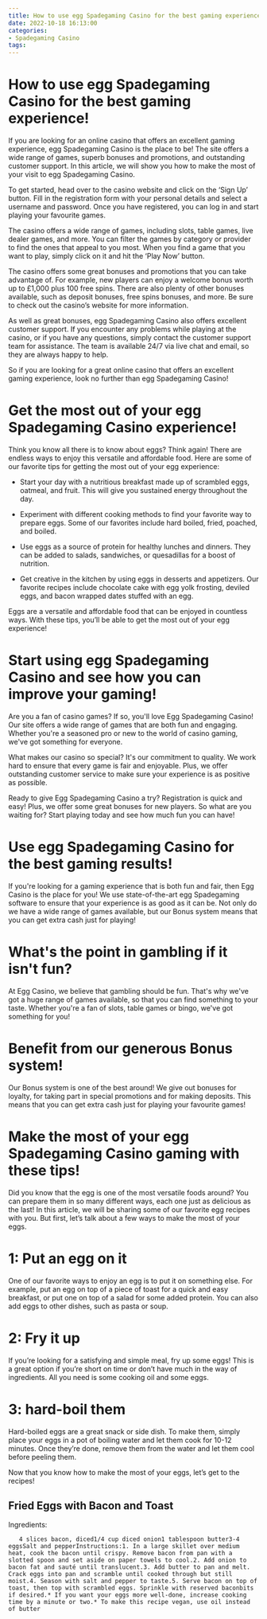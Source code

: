 ```yaml
---
title: How to use egg Spadegaming Casino for the best gaming experience!
date: 2022-10-18 16:13:00
categories:
- Spadegaming Casino
tags:
---
```



#  How to use egg Spadegaming Casino for the best gaming experience!

If you are looking for an online casino that offers an excellent gaming experience, egg Spadegaming Casino is the place to be! The site offers a wide range of games, superb bonuses and promotions, and outstanding customer support. In this article, we will show you how to make the most of your visit to egg Spadegaming Casino.

To get started, head over to the casino website and click on the ‘Sign Up’ button. Fill in the registration form with your personal details and select a username and password. Once you have registered, you can log in and start playing your favourite games.

The casino offers a wide range of games, including slots, table games, live dealer games, and more. You can filter the games by category or provider to find the ones that appeal to you most. When you find a game that you want to play, simply click on it and hit the ‘Play Now’ button.

The casino offers some great bonuses and promotions that you can take advantage of. For example, new players can enjoy a welcome bonus worth up to £1,000 plus 100 free spins. There are also plenty of other bonuses available, such as deposit bonuses, free spins bonuses, and more. Be sure to check out the casino’s website for more information.

As well as great bonuses, egg Spadegaming Casino also offers excellent customer support. If you encounter any problems while playing at the casino, or if you have any questions, simply contact the customer support team for assistance. The team is available 24/7 via live chat and email, so they are always happy to help.

So if you are looking for a great online casino that offers an excellent gaming experience, look no further than egg Spadegaming Casino!

#  Get the most out of your egg Spadegaming Casino experience!

Think you know all there is to know about eggs? Think again! There are endless ways to enjoy this versatile and affordable food. Here are some of our favorite tips for getting the most out of your egg experience:

* Start your day with a nutritious breakfast made up of scrambled eggs, oatmeal, and fruit. This will give you sustained energy throughout the day.

* Experiment with different cooking methods to find your favorite way to prepare eggs. Some of our favorites include hard boiled, fried, poached, and boiled.

* Use eggs as a source of protein for healthy lunches and dinners. They can be added to salads, sandwiches, or quesadillas for a boost of nutrition.

* Get creative in the kitchen by using eggs in desserts and appetizers. Our favorite recipes include chocolate cake with egg yolk frosting, deviled eggs, and bacon wrapped dates stuffed with an egg.

Eggs are a versatile and affordable food that can be enjoyed in countless ways. With these tips, you’ll be able to get the most out of your egg experience!

#  Start using egg Spadegaming Casino and see how you can improve your gaming!

Are you a fan of casino games? If so, you'll love Egg Spadegaming Casino! Our site offers a wide range of games that are both fun and engaging. Whether you're a seasoned pro or new to the world of casino gaming, we've got something for everyone.

What makes our casino so special? It's our commitment to quality. We work hard to ensure that every game is fair and enjoyable. Plus, we offer outstanding customer service to make sure your experience is as positive as possible.

Ready to give Egg Spadegaming Casino a try? Registration is quick and easy! Plus, we offer some great bonuses for new players. So what are you waiting for? Start playing today and see how much fun you can have!

#  Use egg Spadegaming Casino for the best gaming results!

If you're looking for a gaming experience that is both fun and fair, then Egg Casino is the place for you! We use state-of-the-art egg Spadegaming software to ensure that your experience is as good as it can be. Not only do we have a wide range of games available, but our Bonus system means that you can get extra cash just for playing!

# What's the point in gambling if it isn't fun?

At Egg Casino, we believe that gambling should be fun. That's why we've got a huge range of games available, so that you can find something to your taste. Whether you're a fan of slots, table games or bingo, we've got something for you!

# Benefit from our generous Bonus system!

Our Bonus system is one of the best around! We give out bonuses for loyalty, for taking part in special promotions and for making deposits. This means that you can get extra cash just for playing your favourite games!

#  Make the most of your egg Spadegaming Casino gaming with these tips!

Did you know that the egg is one of the most versatile foods around? You can prepare them in so many different ways, each one just as delicious as the last! In this article, we will be sharing some of our favorite egg recipes with you. But first, let’s talk about a few ways to make the most of your eggs.

# 1: Put an egg on it

One of our favorite ways to enjoy an egg is to put it on something else. For example, put an egg on top of a piece of toast for a quick and easy breakfast, or put one on top of a salad for some added protein. You can also add eggs to other dishes, such as pasta or soup.

# 2: Fry it up

If you’re looking for a satisfying and simple meal, fry up some eggs! This is a great option if you’re short on time or don’t have much in the way of ingredients. All you need is some cooking oil and some eggs.

# 3: hard-boil them

Hard-boiled eggs are a great snack or side dish. To make them, simply place your eggs in a pot of boiling water and let them cook for 10-12 minutes. Once they’re done, remove them from the water and let them cool before peeling them.

Now that you know how to make the most of your eggs, let’s get to the recipes!

## Fried Eggs with Bacon and Toast



Ingredients: 

       4 slices bacon, diced1/4 cup diced onion1 tablespoon butter3-4 eggsSalt and pepperInstructions:1. In a large skillet over medium heat, cook the bacon until crispy. Remove bacon from pan with a slotted spoon and set aside on paper towels to cool.2. Add onion to bacon fat and sauté until translucent.3. Add butter to pan and melt. Crack eggs into pan and scramble until cooked through but still moist.4. Season with salt and pepper to taste.5. Serve bacon on top of toast, then top with scrambled eggs. Sprinkle with reserved baconbits if desired.* If you want your eggs more well-done, increase cooking time by a minute or two.* To make this recipe vegan, use oil instead of butter